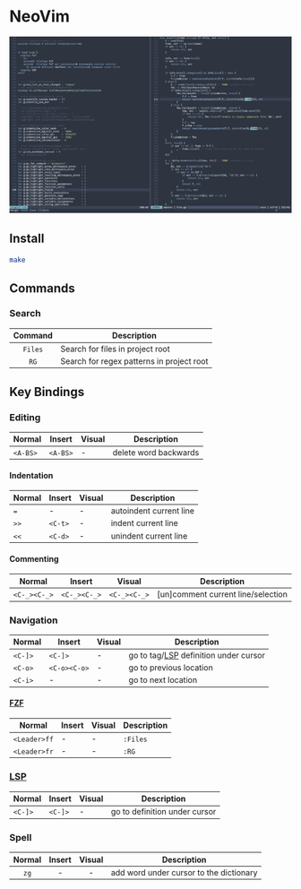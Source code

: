 # NeoVim

![](.assets/screenshot.png)

## Install
```sh
make
```

## Commands

### Search

| Command | Description                               |
|:-------:|-------------------------------------------|
| `Files` | Search for files in project root          |
| `RG`    | Search for regex patterns in project root |

## Key Bindings

### Editing

| Normal       | Insert       | Visual       | Description                     |
|--------------|--------------|--------------|---------------------------------|
| `<A-BS>`     | `<A-BS>`     | -            | delete word backwards           |

#### Indentation

| Normal       | Insert       | Visual       | Description                     |
|--------------|--------------|--------------|---------------------------------|
| `=`          | -            | -            | autoindent current line         |
| `>>`         | `<C-t>`      | -            | indent current line             |
| `<<`         | `<C-d>`      | -            | unindent current line           |

#### Commenting

| Normal       | Insert       | Visual       | Description                        |
|--------------|--------------|--------------|------------------------------------|
| `<C-_><C-_>` | `<C-_><C-_>` | `<C-_><C-_>` | [un]comment current line/selection |

### Navigation

| Normal       | Insert       | Visual       | Description                                   |
|--------------|--------------|--------------|-----------------------------------------------|
| `<C-]>`      | `<C-]>`      | -            | go to tag/[LSP](#lsp) definition under cursor |
| `<C-o>`      | `<C-o><C-o>` | -            | go to previous location                       |
| `<C-i>`      | -            | -            | go to next location                           |

#### [FZF](https://github.com/junegunn/fzf.vim#status-line-neovim)

| Normal       | Insert       | Visual       | Description                     |
|--------------|--------------|--------------|---------------------------------|
| `<Leader>ff` | -            | -            | `:Files`                        |
| `<Leader>fr` | -            | -            | `:RG`                           |

### [LSP](https://github.com/prabirshrestha/vim-lsp)

| Normal       | Insert       | Visual       | Description                     |
|--------------|--------------|--------------|---------------------------------|
| `<C-]>`      | `<C-]>`      | -            | go to definition under cursor   |


### Spell


| Normal       | Insert       | Visual       | Description                             |
|:------------:|:------------:|:------------:|-----------------------------------------|
| `zg`         | -            | -            | add word under cursor to the dictionary |

